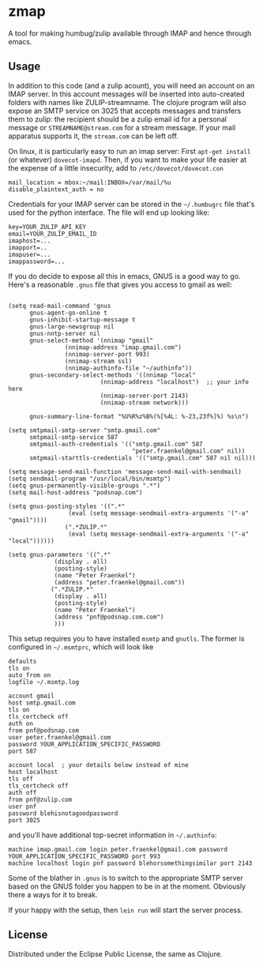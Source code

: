 # zmap

A tool for making humbug/zulip available through IMAP and hence through emacs.

## Usage

In addition to this code (and a zulip acount), you will need an
account on an IMAP server.  In this account messages will be inserted
into auto-created folders with names like ZULIP-streamname.  The
clojure program will also expose an SMTP service on 3025 that accepts
messages and transfers them to zulip: the recipient should be a zulip
email id for a personal message or `STREAMNAME@stream.com` for a stream message.
If your mail apparatus supports it, the `stream.com` can be left off.

On linux, it is particularly easy to run an imap server:  First `apt-get install`
(or whatever) `dovecot-imapd`.  Then, if you want to make your life easier at the
expense of a little insecurity, add to `/etc/dovecot/dovecot.con`
~~~
mail_location = mbox:~/mail:INBOX=/var/mail/%u
disable_plaintext_auth = no
~~~

Credentials for your IMAP server can be stored in the `~/.humbugrc` file that's used
for the python interface.  The file will end up looking like:

~~~
key=YOUR_ZULIP_API_KEY
email=YOUR_ZULIP_EMAIL_ID
imaphost=...
imapport=..
imapuser=...
imappassword=...
~~~

If you do decide to expose all this in emacs, GNUS is a good way to go.  Here's a
reasonable `.gnus` file that gives you access to gmail as well:

~~~

(setq read-mail-command 'gnus
      gnus-agent-go-online t
      gnus-inhibit-startup-message t
      gnus-large-newsgroup nil
      gnus-nntp-server nil
      gnus-select-method '(nnimap "gmail"
				(nnimap-address "imap.gmail.com")
				(nnimap-server-port 993)
				(nnimap-stream ssl)
				(nnimap-authinfo-file "~/authinfo"))
      gnus-secondary-select-methods '((nnimap "local"
					      (nnimap-address "localhost")  ;; your info here
					      (nnimap-server-port 2143)
					      (nnimap-stream network)))

      gnus-summary-line-format "%U%R%z%B%(%[%4L: %-23,23f%]%) %s\n")

(setq smtpmail-smtp-server "smtp.gmail.com"
      smtpmail-smtp-service 587
      smtpmail-auth-credentials '(("smtp.gmail.com" 587
                                   "peter.fraenkel@gmail.com" nil))
      smtpmail-starttls-credentials '(("smtp.gmail.com" 587 nil nil)))

(setq message-send-mail-function 'message-send-mail-with-sendmail)
(setq sendmail-program "/usr/local/bin/msmtp")
(setq gnus-permanently-visible-groups ".*")
(setq mail-host-address "podsnap.com")

(setq gnus-posting-styles '((".*"
			     (eval (setq message-sendmail-extra-arguments '("-a" "gmail"))))
			    (".*ZULIP.*"
			     (eval (setq message-sendmail-extra-arguments '("-a" "local"))))))
 
(setq gnus-parameters '((".*"
			 (display . all)
			 (posting-style)
			 (name "Peter Fraenkel")
			 (address "peter.fraenkel@gmail.com"))
			(".*ZULIP.*"
			 (display . all)
			 (posting-style)
			 (name "Peter Fraenkel")
			 (address "pnf@podsnap.com.com")
			 )))
~~~

This setup requires you to have installed `msmtp` and `gnutls`.  The former is
configured in `~/.msmtprc`, which will look like

~~~
defaults
tls on
auto_from on
logfile ~/.msmtp.log

account gmail
host smtp.gmail.com
tls on
tls_certcheck off
auth on
from pnf@podsnap.com
user peter.fraenkel@gmail.com
password YOUR_APPLICATION_SPECIFIC_PASSWORD
port 587

account local  ; your details below instead of mine
host localhost
tls off
tls_certcheck off
auth off
from pnf@zulip.com
user pnf
password blehisnotagoodpassword
port 3025
~~~
and you'll have additional top-secret information in `~/.authinfo`:
~~~
machine imap.gmail.com login peter.fraenkel@gmail.com password YOUR_APPLICATION_SPECIFIC_PASSWORD port 993
machine localhost login pnf password blehorsomethingsimilar port 2143
~~~

Some of the blather in `.gnus` is to switch to the appropriate SMTP server based on
the GNUS folder you happen to be in at the moment. Obviously there a ways for it to break.

If your happy with the setup, then `lein run` will start the server process.


## License

Distributed under the Eclipse Public License, the same as Clojure.
